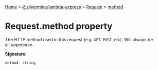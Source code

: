 [Home](./index) &gt; [@silvermine/lambda-express](./lambda-express.md) &gt; [Request](./lambda-express.request.md) &gt; [method](./lambda-express.request.method.md)

# Request.method property

The HTTP method used in this request (e.g. `GET`<!-- -->, `POST`<!-- -->, etc). Will always be all uppercase.

**Signature:**
```javascript
method: string
```
